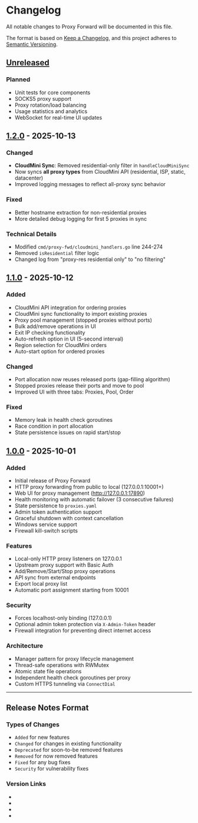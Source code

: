 # Changelog

All notable changes to Proxy Forward will be documented in this file.

The format is based on [Keep a Changelog](https://keepachangelog.com/en/1.0.0/),
and this project adheres to [Semantic Versioning](https://semver.org/spec/v2.0.0.html).

## [Unreleased]

### Planned
- Unit tests for core components
- SOCKS5 proxy support
- Proxy rotation/load balancing
- Usage statistics and analytics
- WebSocket for real-time UI updates

## [1.2.0] - 2025-10-13

### Changed
- **CloudMini Sync**: Removed residential-only filter in `handleCloudMiniSync`
- Now syncs **all proxy types** from CloudMini API (residential, ISP, static, datacenter)
- Improved logging messages to reflect all-proxy sync behavior

### Fixed
- Better hostname extraction for non-residential proxies
- More detailed debug logging for first 5 proxies in sync

### Technical Details
- Modified `cmd/proxy-fwd/cloudmini_handlers.go` line 244-274
- Removed `isResidential` filter logic
- Changed log from "proxy-res residential only" to "no filtering"

## [1.1.0] - 2025-10-12

### Added
- CloudMini API integration for ordering proxies
- CloudMini sync functionality to import existing proxies
- Proxy pool management (stopped proxies without ports)
- Bulk add/remove operations in UI
- Exit IP checking functionality
- Auto-refresh option in UI (5-second interval)
- Region selection for CloudMini orders
- Auto-start option for ordered proxies

### Changed
- Port allocation now reuses released ports (gap-filling algorithm)
- Stopped proxies release their ports and move to pool
- Improved UI with three tabs: Proxies, Pool, Order

### Fixed
- Memory leak in health check goroutines
- Race condition in port allocation
- State persistence issues on rapid start/stop

## [1.0.0] - 2025-10-01

### Added
- Initial release of Proxy Forward
- HTTP proxy forwarding from public to local (127.0.0.1:10001+)
- Web UI for proxy management (http://127.0.0.1:17890)
- Health monitoring with automatic failover (3 consecutive failures)
- State persistence to `proxies.yaml`
- Admin token authentication support
- Graceful shutdown with context cancellation
- Windows service support
- Firewall kill-switch scripts

### Features
- Local-only HTTP proxy listeners on 127.0.0.1
- Upstream proxy support with Basic Auth
- Add/Remove/Start/Stop proxy operations
- API sync from external endpoints
- Export local proxy list
- Automatic port assignment starting from 10001

### Security
- Forces localhost-only binding (127.0.0.1)
- Optional admin token protection via `X-Admin-Token` header
- Firewall integration for preventing direct internet access

### Architecture
- Manager pattern for proxy lifecycle management
- Thread-safe operations with RWMutex
- Atomic state file operations
- Independent health check goroutines per proxy
- Custom HTTPS tunneling via `ConnectDial`

---

## Release Notes Format

### Types of Changes
- `Added` for new features
- `Changed` for changes in existing functionality
- `Deprecated` for soon-to-be removed features
- `Removed` for now removed features
- `Fixed` for any bug fixes
- `Security` for vulnerability fixes

### Version Links
- [Unreleased]: https://github.com/yourusername/proxy-fwd-windows/compare/v1.2.0...HEAD
- [1.2.0]: https://github.com/yourusername/proxy-fwd-windows/compare/v1.1.0...v1.2.0
- [1.1.0]: https://github.com/yourusername/proxy-fwd-windows/compare/v1.0.0...v1.1.0
- [1.0.0]: https://github.com/yourusername/proxy-fwd-windows/releases/tag/v1.0.0
